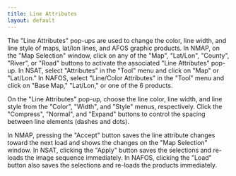 ```yaml
---
title: Line Attributes
layout: default
---
```



The "Line Attributes" pop-ups are used to change the color, line width, and 
line style of maps, lat/lon lines, and AFOS graphic products.  In NMAP, on the 
"Map Selection" window, click on any of the "Map", "Lat/Lon", "County", 
"River", or "Road" buttons to activate the associated "Line Attributes" pop-up. 
In NSAT, select "Attributes" in the "Tool" menu and click on "Map" or "Lat/Lon."
In NAFOS, select "Line/Color Attributes" in the "Tool" menu and click on "Base 
Map," "Lat/Lon," or one of the 6 products.

On the "Line Attributes" pop-up, choose the line color, line width, and line 
style from the "Color", "Width", and "Style" menus, respectively.  Click the 
"Compress", "Normal", and "Expand" buttons to control the spacing between line
elements (dashes and dots).

In NMAP, pressing the "Accept" button saves the line attribute changes toward 
the next load and shows the changes on the "Map Selection" window.  In NSAT, 
clicking the "Apply" button saves the selections and re-loads the image 
sequence immediately.  In NAFOS, clicking the "Load" button also saves the 
selections and re-loads the products immediately.
